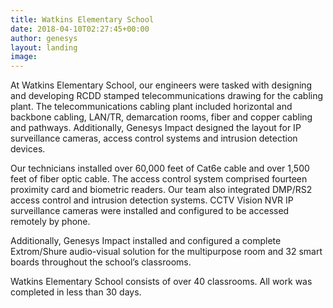 ```yaml
---
title: Watkins Elementary School
date: 2018-04-10T02:27:45+00:00
author: genesys
layout: landing
image:
---
```


<p>At Watkins Elementary School, our engineers were tasked with designing and developing RCDD stamped telecommunications drawing for the cabling plant. The telecommunications cabling plant included horizontal and backbone cabling, LAN/TR, demarcation rooms, fiber and copper cabling and pathways. Additionally, Genesys Impact designed the layout for IP surveillance cameras, access control systems and intrusion detection devices.</p>
<p>Our technicians installed over 60,000 feet of Cat6e cable and over 1,500 feet of fiber optic cable. The access control system comprised fourteen proximity card and biometric readers. Our team also integrated DMP/RS2 access control and intrusion detection systems. CCTV Vision NVR IP surveillance cameras were installed and configured to be accessed remotely by phone.</p>
<p>Additionally, Genesys Impact installed and configured a complete Extrom/Shure audio-visual solution for the multipurpose room and 32 smart boards throughout the school’s classrooms.</p>
<p>Watkins Elementary School consists of over 40 classrooms. All work was completed in less than 30 days.</p>